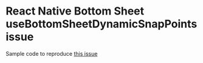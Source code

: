 # React Native Bottom Sheet useBottomSheetDynamicSnapPoints issue

Sample code to reproduce [this issue](https://github.com/gorhom/react-native-bottom-sheet/issues/1398)
